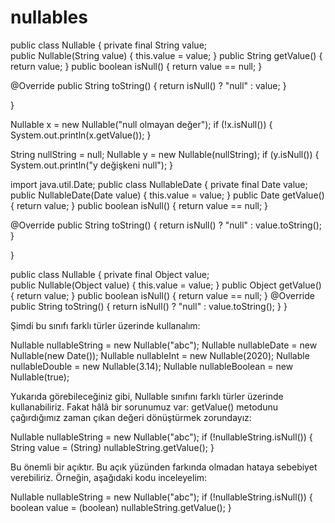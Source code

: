# nullables
public class Nullable { private final String value; 	
public Nullable(String value) { this.value = value; 	}
public String getValue() { return value; 	}
public boolean isNull() { return value == null; 	}

@Override public String toString() { return isNull() ? "null" : value; 	}

}


Nullable x = new Nullable("null olmayan değer"); 
if (!x.isNull()) {
	System.out.println(x.getValue());
}

String nullString = null; 
Nullable y = new Nullable(nullString); 
if (y.isNull()) {
System.out.println("y değişkeni null"); }



import java.util.Date; 
public class NullableDate { 
private final Date value;     
public NullableDate(Date value) { this.value = value; 	}
public Date getValue() { return value; 	}
public boolean isNull() { return value == null; 	}

@Override public String toString() { return isNull() ? "null" : value.toString(); 	}

}





public class Nullable { private final Object value;     
public Nullable(Object value) { this.value = value;     }
public Object getValue() { return value;     }
public boolean isNull() { return value == null;     }
@Override public String toString() { return isNull() ? "null" : value.toString();     }
}


Şimdi bu sınıfı farklı türler üzerinde kullanalım:



Nullable nullableString = new Nullable("abc"); Nullable nullableDate = new Nullable(new Date()); Nullable nullableInt = new Nullable(2020); Nullable nullableDouble = new Nullable(3.14); Nullable nullableBoolean = new Nullable(true);


Yukarıda görebileceğiniz gibi, Nullable sınıfını farklı türler üzerinde kullanabiliriz. Fakat hâlâ bir sorunumuz var: getValue() metodunu çağırdığımız zaman çıkan değeri dönüştürmek zorundayız:



Nullable nullableString = new Nullable("abc"); 
if (!nullableString.isNull()) {
	String value = (String) nullableString.getValue();
}


Bu önemli bir açıktır. Bu açık yüzünden farkında olmadan hataya sebebiyet verebiliriz. Örneğin, aşağıdaki kodu inceleyelim:



Nullable nullableString = new Nullable("abc"); 
if (!nullableString.isNull()) {
boolean value = (boolean) nullableString.getValue(); }
